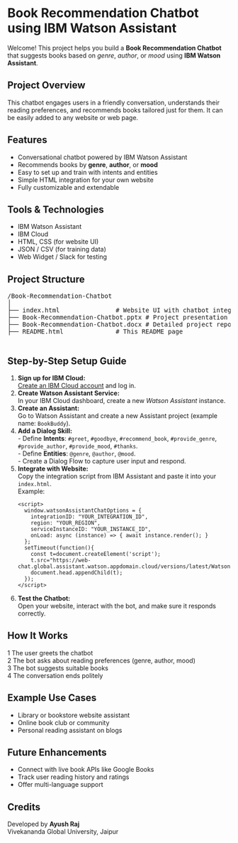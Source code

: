 <!DOCTYPE html>
<html lang="en">
<head>
  <meta charset="UTF-8" />
  <meta name="viewport" content="width=device-width, initial-scale=1.0"/>
 
  <h1> Book Recommendation Chatbot using IBM Watson Assistant</h1>

  <p>Welcome! This project helps you build a <strong>Book Recommendation Chatbot</strong> that suggests books based on <em>genre</em>, <em>author</em>, or <em>mood</em> using <strong>IBM Watson Assistant</strong>.</p>

  <div class="section">
    <h2> Project Overview</h2>
    <p>This chatbot engages users in a friendly conversation, understands their reading preferences, and recommends books tailored just for them. It can be easily added to any website or web page.</p>
  </div>

  <div class="section">
    <h2> Features</h2>
    <ul>
      <li>Conversational chatbot powered by IBM Watson Assistant</li>
      <li>Recommends books by <strong>genre</strong>, <strong>author</strong>, or <strong>mood</strong></li>
      <li>Easy to set up and train with intents and entities</li>
      <li>Simple HTML integration for your own website</li>
      <li>Fully customizable and extendable</li>
    </ul>
  </div>

  <div class="section">
    <h2> Tools & Technologies</h2>
    <ul>
      <li>IBM Watson Assistant</li>
      <li>IBM Cloud</li>
      <li>HTML, CSS (for website UI)</li>
      <li>JSON / CSV (for training data)</li>
      <li>Web Widget / Slack for testing</li>
    </ul>
  </div>

  <div class="section">
    <h2> Project Structure</h2>
    <pre>
/Book-Recommendation-Chatbot
│
├── index.html               # Website UI with chatbot integrated
├── Book-Recommendation-Chatbot.pptx # Project presentation
├── Book-Recommendation-Chatbot.docx # Detailed project report
├── README.html              # This README page
    </pre>
  </div>

  <div class="section">
    <h2> Step-by-Step Setup Guide</h2>
    <ol>
      <li><strong>Sign up for IBM Cloud:</strong> <br>
        <a href="https://cloud.ibm.com/" target="_blank">Create an IBM Cloud account</a> and log in.
      </li>
      <li><strong>Create Watson Assistant Service:</strong><br>
        In your IBM Cloud dashboard, create a new <em>Watson Assistant</em> instance.
      </li>
      <li><strong>Create an Assistant:</strong><br>
        Go to Watson Assistant and create a new Assistant project (example name: <code>BookBuddy</code>).
      </li>
      <li><strong>Add a Dialog Skill:</strong><br>
        - Define <strong>Intents</strong>: <code>#greet</code>, <code>#goodbye</code>, <code>#recommend_book</code>, <code>#provide_genre</code>, <code>#provide_author</code>, <code>#provide_mood</code>, <code>#thanks</code>.<br>
        - Define <strong>Entities</strong>: <code>@genre</code>, <code>@author</code>, <code>@mood</code>.<br>
        - Create a Dialog Flow to capture user input and respond.
      </li>
      <li><strong>Integrate with Website:</strong><br>
        Copy the integration script from IBM Assistant and paste it into your <code>index.html</code>. <br>
        Example:
        <pre><code>&lt;script&gt;
  window.watsonAssistantChatOptions = {
    integrationID: "YOUR_INTEGRATION_ID",
    region: "YOUR_REGION",
    serviceInstanceID: "YOUR_INSTANCE_ID",
    onLoad: async (instance) =&gt; { await instance.render(); }
  };
  setTimeout(function(){
    const t=document.createElement('script');
    t.src="https://web-chat.global.assistant.watson.appdomain.cloud/versions/latest/WatsonAssistantChatEntry.js";
    document.head.appendChild(t);
  });
&lt;/script&gt;</code></pre>
      </li>
      <li><strong>Test the Chatbot:</strong><br>
        Open your website, interact with the bot, and make sure it responds correctly.
      </li>
    </ol>
  </div>

  <div class="section">
    <h2> How It Works</h2>
    <p>
      1️ The user greets the chatbot <br>
      2️ The bot asks about reading preferences (genre, author, mood) <br>
      3️ The bot suggests suitable books <br>
      4️ The conversation ends politely
    </p>
  </div>

  <div class="section">
    <h2> Example Use Cases</h2>
    <ul>
      <li>Library or bookstore website assistant</li>
      <li>Online book club or community</li>
      <li>Personal reading assistant on blogs</li>
    </ul>
  </div>

  <div class="section">
    <h2> Future Enhancements</h2>
    <ul>
      <li>Connect with live book APIs like Google Books</li>
      <li>Track user reading history and ratings</li>
      <li>Offer multi-language support</li>
    </ul>
  </div>

  <div class="section">
    <h2> Credits</h2>
    <p>Developed by <strong>Ayush Raj</strong><br>
    Vivekananda Global University, Jaipur</p>
  </div>

